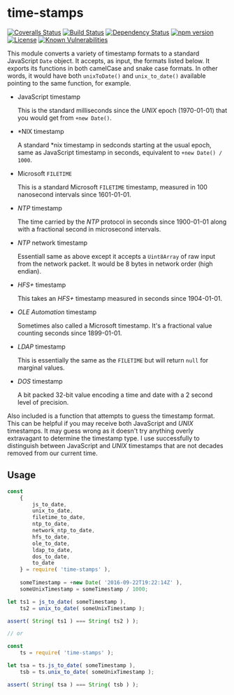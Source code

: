 time-stamps
===========

[![Coveralls Status][coveralls-image]][coveralls-url] [![Build Status][travis-image]][travis-url] [![Dependency Status][depstat-image]][depstat-url] [![npm version][npm-image]][npm-url]  [![License][license-image]][license-url] [![Known Vulnerabilities][snyk-image]][snyk-url]

This module converts a variety of timestamp formats to a standard JavaScript `Date` object. It accepts, as input, the
formats listed below. It exports its functions in both camelCase and snake case formats. In other words, it would
 have both `unixToDate()` and `unix_to_date()` available pointing to the same function, for example.

* JavaScript timestamp

  This is the standard milliseconds since the _UNIX_ epoch (1970-01-01) that you would get from `+new Date()`.
  
* *NIX timestamp

  A standard *nix timestamp in sedconds starting at the usual epoch, same as JavaScript timestamp in seconds, equivalent
  to `+new Date() / 1000`.
  
* Microsoft `FILETIME`

  This is a standard Microsoft `FILETIME` timestamp, measured in 100 nanosecond intervals since 1601-01-01.
   
* _NTP_ timestamp

  The time carried by the _NTP_ protocol in seconds since 1900-01-01 along with a fractional second in microsecond
  intervals.
  
* _NTP_ network timestamp

  Essentiall same as above except it accepts a `Uint8Array` of raw input from the network packet. It would be 8 bytes
  in network order (high endian).
  
* _HFS+_ timestamp

  This takes an _HFS+_ timestamp measured in seconds since 1904-01-01.
  
* _OLE Automation_ timestamp

  Sometimes also called a Microsoft timestamp. It's a fractional value counting seconds since 1899-01-01.
  
* _LDAP_ timestamp

  This is essentially the same as the `FILETIME` but will return `null` for marginal values.
  
* _DOS_ timestamp

  A bit packed 32-bit value encoding a time and date with a 2 second level of precision.
  
Also included is a function that attempts to guess the timestamp format. This can be helpful if you may receive both
 JavaScript and _UNIX_ timestamps. It may guess wrong as it doesn't try anything overly extravagant to determine
 the timestamp type. I use successfully to distinguish between JavaScript and _UNIX_ timestamps that are not decades
 removed from our current time.
 
## Usage

```js
const
    { 
        js_to_date, 
        unix_to_date, 
        filetime_to_date, 
        ntp_to_date, 
        network_ntp_to_date, 
        hfs_to_date, 
        ole_to_date,
        ldap_to_date,
        dos_to_date,
        to_date
    } = require( 'time-stamps' ),
    
    someTimestamp = +new Date( '2016-09-22T19:22:14Z' ),
    someUnixTimestamp = someTimestamp / 1000;

let ts1 = js_to_date( someTimestamp ),
    ts2 = unix_to_date( someUnixTimestamp );

assert( String( ts1 ) === String( ts2 ) );

// or

const 
    ts = require( 'time-stamps' );

let tsa = ts.js_to_date( someTimestamp ),
    tsb = ts.unix_to_date( someUnixTimestamp );

assert( String( tsa ) === String( tsb ) );
```

[coveralls-image]: https://coveralls.io/repos/github/julianjensen/time-stamps/badge.svg?branch=master
[coveralls-url]: https://coveralls.io/github/julianjensen/time-stamps?branch=master

[travis-url]: https://travis-ci.org/julianjensen/time-stamps
[travis-image]: http://img.shields.io/travis/julianjensen/time-stamps.svg

[depstat-url]: https://gemnasium.com/github.com/julianjensen/time-stamps
[depstat-image]: https://gemnasium.com/badges/github.com/julianjensen/time-stamps.svg

[npm-url]: https://badge.fury.io/js/time-stamps
[npm-image]: https://badge.fury.io/js/time-stamps.svg

[license-url]: https://github.com/julianjensen/time-stamps/blob/master/LICENSE
[license-image]: https://img.shields.io/badge/license-MIT-brightgreen.svg

[snyk-url]: https://snyk.io/test/github/julianjensen/time-stamps
[snyk-image]: https://snyk.io/test/github/julianjensen/time-stamps/badge.svg

